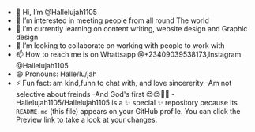 - 👋 Hi, I’m @Hallelujah1105
- 👀 I’m interested in meeting people from all round The world 
- 🌱 I’m currently learning on content writing, website design and Graphic design 
- 💞️ I’m looking to collaborate on working with people to work with 
- 📫 How to reach me is on Whattsapp @+23409039538173,Instagram @Hallelujah1105
- 😄 Pronouns: Halle/lu/jah
- ⚡ Fun fact: am kind,funn to chat with, and love sincererity
-Am not selective about freinds
-And God's first 😍😍🙏🙏
-Hallelujah1105/Hallelujah1105 is a ✨ special ✨ repository because its `README.md` (this file) appears on your GitHub profile.
You can click the Preview link to take a look at your changes. 
